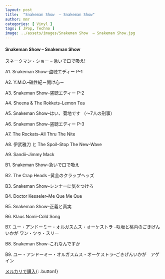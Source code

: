 ```yaml
---
layout: post
title:  "Snakeman Show  – Snakeman Show"
author: mmr
categories: [ Vinyl ]
tags: [ JPop, Techno ]
image: ../assets/images/Snakeman Show  – Snakeman Show.jpg
---
```


#### Snakeman Show  – Snakeman Show

スネークマン・ショー – 急いで口で吸え!

A1. Snakeman Show–盗聴エディー P-1

A2. Y.M.O.–磁性紀－開け心－

A3. Snakeman Show–盗聴エディー P-2

A4. Sheena & The Rokkets–Lemon Tea

A5. Snakeman Show–はい、菊地です （～7人の刑事）

A6. Snakeman Show–盗聴エディー P-3

A7. The Rockats–All Thru The Nite

A8. 伊武雅刀 と The Spoil–Stop The New-Wave

A9. Sandii–Jimmy Mack

B1. Snakeman Show–急いで口で吸え

B2. The Crap Heads –黄金のクラップヘッズ

B3. Snakeman Show–シンナーに気をつけろ

B4. Doctor Kesseler–Me Que Me Que

B5. Snakeman Show–正義と真実

B6. Klaus Nomi–Cold Song

B7. ユー・アンドーミー・オルガスムス・オーケストラ –咲坂と桃内のごきげんいかが ワン・ツゥ・スリー

B8. Snakeman Show–これなんですか

B9. ユー・アンドーミー・オルガスムス・オーケストラ–ごきげんいかが　アゲイン



[メルカリで購入](https://jp.mercari.com/item/m52075146964){: .button1}

